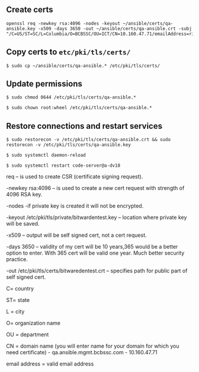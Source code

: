 
## Create certs
```console
openssl req -newkey rsa:4096 -nodes -keyout ~/ansible/certs/qa-ansible.key -x509 -days 3650 -out ~/ansible/certs/qa-ansible.crt -subj "/C=US/ST=SC/L=Columbia/O=BCBSSC/OU=ICT/CN=10.160.47.71/emailAddress=ricky.cartner@bcbssc.com"
```

## Copy certs to `etc/pki/tls/certs/`
```console
$ sudo cp ~/ansible/certs/qa-ansible.* /etc/pki/tls/certs/
```

## Update permissions
```console
$ sudo chmod 0644 /etc/pki/tls/certs/qa-ansible.*
```

```console
$ sudo chown root:wheel /etc/pki/tls/certs/qa-ansible.*
```

## Restore connections and restart services
```console
$ sudo restorecon -v /etc/pki/tls/certs/qa-ansible.crt && sudo restorecon -v /etc/pki/tls/certs/qa-ansible.key
```

```console
$ sudo systemctl daemon-reload
```

```console
$ sudo systemctl restart code-server@a-dv18
```


req – is used to create CSR (certificate signing request).

-newkey rsa:4096 – is used to create a new cert request with strength of 4096 RSA key.

-nodes -if private key is created it will not be encrypted.

-keyout /etc/pki/tls/private/bitwardentest.key – location where private key will be saved.

-x509 – output will be self signed cert, not a cert request.

-days 3650 – validity of my cert will be 10 years,365 would be a better option to enter. With 365 cert will be valid one year. Much better security practice.

-out /etc/pki/tls/certs/bitwaredentest.crt – specifies path for public part of self signed cert.

C= country

ST= state

L = city

O= organization name

OU = department

CN = domain name (you will enter name for your domain for which you need certificate)
    - qa.ansible.mgmt.bcbssc.com
    - 10.160.47.71

email address = valid email address